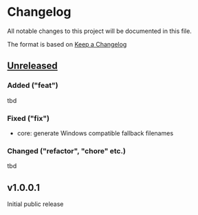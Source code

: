# Changelog

All notable changes to this project will be documented in this file.

The format is based on [Keep a Changelog](https://keepachangelog.com/en/1.1.0/)


[Unreleased]: https://github.com/Linuxfabrik/checklistfabrik/compare/v1.0.0.1...HEAD


## [Unreleased]

### Added ("feat")

tbd

### Fixed ("fix")

- core: generate Windows compatible fallback filenames

### Changed ("refactor", "chore" etc.)

tbd


## v1.0.0.1

Initial public release

